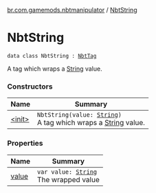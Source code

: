 [br.com.gamemods.nbtmanipulator](../index.md) / [NbtString](./index.md)

# NbtString

`data class NbtString : `[`NbtTag`](../-nbt-tag.md)

A tag which wraps a [String](https://kotlinlang.org/api/latest/jvm/stdlib/kotlin/-string/index.html) value.

### Constructors

| Name | Summary |
|---|---|
| [&lt;init&gt;](-init-.md) | `NbtString(value: `[`String`](https://kotlinlang.org/api/latest/jvm/stdlib/kotlin/-string/index.html)`)`<br>A tag which wraps a [String](https://kotlinlang.org/api/latest/jvm/stdlib/kotlin/-string/index.html) value. |

### Properties

| Name | Summary |
|---|---|
| [value](value.md) | `var value: `[`String`](https://kotlinlang.org/api/latest/jvm/stdlib/kotlin/-string/index.html)<br>The wrapped value |
